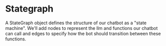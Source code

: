 # Stategraph
A StateGraph object defines the structure of our chatbot as a "state machine". We'll add nodes to represent the llm and functions our chatbot can call and edges to specify how the bot should transition between these functions.

